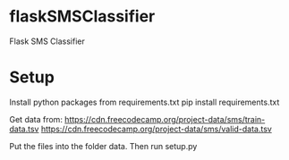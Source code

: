 # flaskSMSClassifier
 Flask SMS Classifier

# Setup
Install python packages from requirements.txt
pip install requirements.txt

Get data from:
https://cdn.freecodecamp.org/project-data/sms/train-data.tsv
https://cdn.freecodecamp.org/project-data/sms/valid-data.tsv

Put the files into the folder data. Then run setup.py
